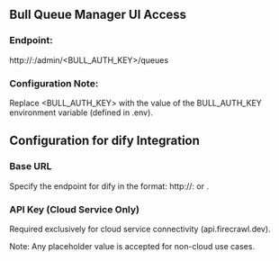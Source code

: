 ## Bull Queue Manager UI Access​​
### ​Endpoint:​​
http://<IP>:<port>/admin/<BULL_AUTH_KEY>/queues
### Configuration Note:​​
Replace <BULL_AUTH_KEY> with the value of the BULL_AUTH_KEY environment variable (defined in .env).

## ​Configuration for dify Integration​​
### ​Base URL​​
Specify the endpoint for dify in the format: http://<IP>:<port> or <domain>.
### ​API Key (Cloud Service Only)​​
Required exclusively for cloud service connectivity (api.firecrawl.dev).

Note: Any placeholder value is accepted for non-cloud use cases.
